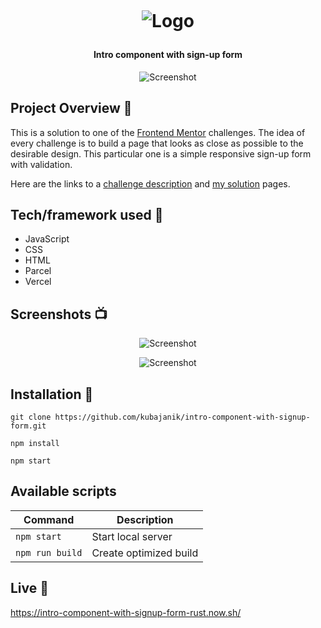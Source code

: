 <h1 align="center">

<br>

<p align="center">
<img src="https://res.cloudinary.com/djc9jias4/image/upload/v1596341165/intro-component-with-signup-form/jaa0re6jaqvgthphcak6.png"  alt="Logo">
</p>

</h1>

<h4 align="center">Intro component with sign-up form</h4>

<p align="center">
    <img src="https://res.cloudinary.com/djc9jias4/image/upload/v1596278307/intro-component-with-signup-form/sijx2itfdzkzvblhfbak.png"
         alt="Screenshot">
</p>

## Project Overview 🎉

This is a solution to one of the [Frontend Mentor](https://www.frontendmentor.io/) challenges. The idea of every challenge is to build a page that looks as close as possible to the desirable design. This particular one is a simple responsive sign-up form with validation.

Here are the links to a [challenge description](https://www.frontendmentor.io/challenges/intro-component-with-signup-form-5cf91bd49edda32581d28fd1) and [my solution](https://www.frontendmentor.io/solutions/intro-component-with-sign-up-form-vqpXIfR7D) pages.

## Tech/framework used 🔧

- JavaScript
- CSS
- HTML
- Parcel
- Vercel

## Screenshots 📺

<p align="center">
    <img src="https://res.cloudinary.com/djc9jias4/image/upload/v1596275972/intro-component-with-signup-form/tm5swze01et4ofgei7z3.png" alt="Screenshot">
</p>

<p align="center">
    <img src="https://res.cloudinary.com/djc9jias4/image/upload/v1596278181/intro-component-with-signup-form/onyczr7excju4qk744vw.png" alt="Screenshot">
</p>

## Installation 💾

``` shell
git clone https://github.com/kubajanik/intro-component-with-signup-form.git

npm install

npm start
```

## Available scripts

| Command                   | Description                   |
| ------------------------- | ----------------------------- |
| `npm start`               | Start local server            |
| `npm run build`           | Create optimized build        |

## Live 📍
https://intro-component-with-signup-form-rust.now.sh/
